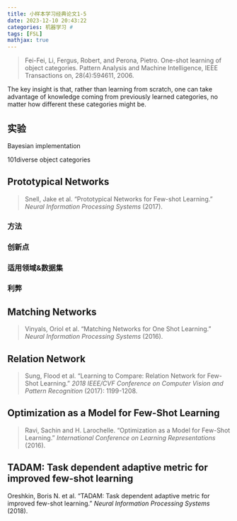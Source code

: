 ```yaml
---
title: 小样本学习经典论文1-5
date: 2023-12-10 20:43:22
categories: 机器学习 #
tags: [FSL]
mathjax: true
---
```


> Fei-Fei, Li, Fergus, Robert, and Perona, Pietro. One-shot learning of object categories. Pattern Analysis and Machine Intelligence, IEEE Transactions on, 28(4):594611, 2006.

The key insight is that, rather than learning from scratch, one can take advantage of knowledge coming from previously learned categories, no matter how different these categories might be.

## 实验

Bayesian implementation 

101diverse object categories

## Prototypical Networks

> Snell, Jake et al. “Prototypical Networks for Few-shot Learning.” *Neural Information Processing Systems* (2017). 

### 方法



### 创新点



### 适用领域&数据集



### 利弊



## Matching Networks

> Vinyals, Oriol et al. “Matching Networks for One Shot Learning.” *Neural Information Processing Systems* (2016). 





## Relation Network

> Sung, Flood et al. “Learning to Compare: Relation Network for Few-Shot Learning.” *2018 IEEE/CVF Conference on Computer Vision and Pattern Recognition* (2017): 1199-1208. 



## Optimization as a Model for Few-Shot Learning

>Ravi, Sachin and H. Larochelle. “Optimization as a Model for Few-Shot Learning.” *International Conference on Learning Representations* (2016). 



## TADAM: Task dependent adaptive metric for improved few-shot learning

 Oreshkin, Boris N. et al. “TADAM: Task dependent adaptive metric for improved few-shot learning.” *Neural Information Processing Systems* (2018). 



